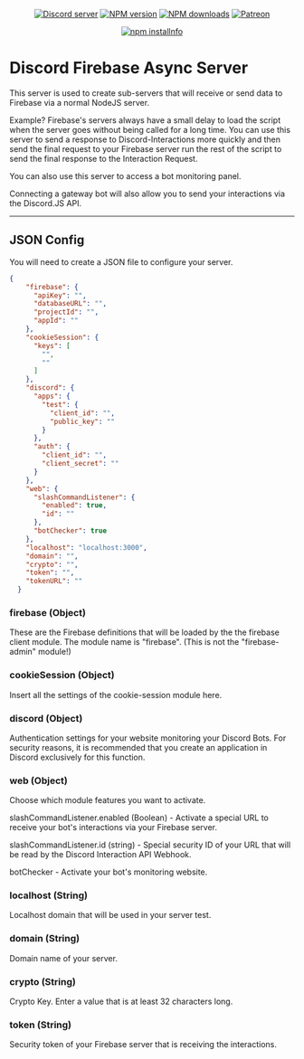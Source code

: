 <div align="center">
<p>
    <a href="https://discord.gg/TgHdvJd"><img src="https://img.shields.io/discord/413193536188579841?color=7289da&logo=discord&logoColor=white" alt="Discord server" /></a>
    <a href="https://www.npmjs.com/package/@tinypudding/discord-firebase-async-server"><img src="https://img.shields.io/npm/v/@tinypudding/discord-firebase-async-server.svg?maxAge=3600" alt="NPM version" /></a>
    <a href="https://www.npmjs.com/package/@tinypudding/discord-firebase-async-server"><img src="https://img.shields.io/npm/dt/@tinypudding/discord-firebase-async-server.svg?maxAge=3600" alt="NPM downloads" /></a>
    <a href="https://www.patreon.com/JasminDreasond"><img src="https://img.shields.io/badge/donate-patreon-F96854.svg" alt="Patreon" /></a>
</p>
<p>
    <a href="https://nodei.co/npm/@tinypudding/discord-firebase-async-server/"><img src="https://nodei.co/npm/@tinypudding/discord-firebase-async-server.png?downloads=true&stars=true" alt="npm installnfo" /></a>
</p>
</div>

# Discord Firebase Async Server
This server is used to create sub-servers that will receive or send data to Firebase via a normal NodeJS server.

Example? Firebase's servers always have a small delay to load the script when the server goes without being called for a long time. You can use this server to send a response to Discord-Interactions more quickly and then send the final request to your Firebase server run the rest of the script to send the final response to the Interaction Request.

You can also use this server to access a bot monitoring panel.

Connecting a gateway bot will also allow you to send your interactions via the Discord.JS API.

<hr/>

## JSON Config
You will need to create a JSON file to configure your server.
```json
{
    "firebase": {
      "apiKey": "",
      "databaseURL": "",
      "projectId": "",
      "appId": ""
    },
    "cookieSession": {
      "keys": [
        "",
        ""
      ]
    },
    "discord": {
      "apps": {
        "test": {
          "client_id": "",
          "public_key": ""
        }
      },
      "auth": {
        "client_id": "",
        "client_secret": ""
      }
    },
    "web": {
      "slashCommandListener": {
        "enabled": true,
        "id": ""
      },
      "botChecker": true
    },
    "localhost": "localhost:3000",
    "domain": "",
    "crypto": "",
    "token": "",
    "tokenURL": ""
  }
  ```

### firebase (Object)
These are the Firebase definitions that will be loaded by the the firebase client module. The module name is "firebase". (This is not the "firebase-admin" module!)

### cookieSession (Object)
Insert all the settings of the cookie-session module here.

### discord (Object)
Authentication settings for your website monitoring your Discord Bots. 
For security reasons, it is recommended that you create an application in Discord exclusively for this function.

### web (Object)
Choose which module features you want to activate.

slashCommandListener.enabled (Boolean) - Activate a special URL to receive your bot's interactions via your Firebase server.

slashCommandListener.id (string) - Special security ID of your URL that will be read by the Discord Interaction API Webhook.

botChecker - Activate your bot's monitoring website.

### localhost (String)
Localhost domain that will be used in your server test.

### domain (String)
Domain name of your server.

### crypto (String)
Crypto Key. Enter a value that is at least 32 characters long.

### token (String)
Security token of your Firebase server that is receiving the interactions.
